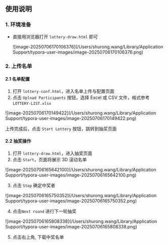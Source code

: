 ## 使用说明

### 1. 环境准备

- 直接用浏览器打开 `lottery-draw.html` 即可

  ![image-20250706170106376](/Users/shurong.wang/Library/Application Support/typora-user-images/image-20250706170106376.png)
### 2. 上传名单

#### 2.1 名单配置

1. 打开 `lottery-conf.html`，进入名单上传与配置页面
2. 点击 `Upload Participants` 按钮，选择 Excel 或 CSV 文件，格式参考 `LOTTERY-LIST.xlsx`

![image-20250706170149422](/Users/shurong.wang/Library/Application Support/typora-user-images/image-20250706170149422.png)

上传完成后，点击 `Start Lottery` 按钮，跳转到抽奖页面

#### 2.2 抽奖操作

1. 打开 `lottery-draw.html`，进入抽奖页面
2. 点击 `Start`，页面将展示 3D 滚动名单

![image-20250706165642100](/Users/shurong.wang/Library/Application Support/typora-user-images/image-20250706165642100.png)

3. 点击 `Stop` 确定中奖者

![image-20250706165750352](/Users/shurong.wang/Library/Application Support/typora-user-images/image-20250706165750352.png)

4. 点击`Next round` 进行下一轮抽奖

![image-20250706165808338](/Users/shurong.wang/Library/Application Support/typora-user-images/image-20250706165808338.png)

5. 点击右上角, 下载中奖名单